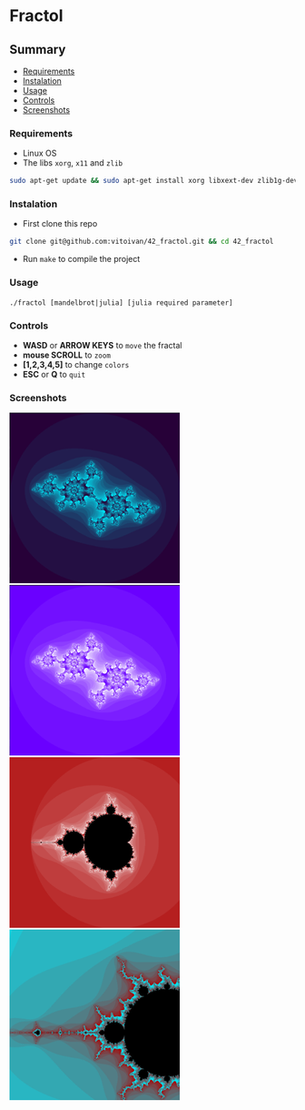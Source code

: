 # Fractol

## Summary

- [Requirements](#requirements)
- [Instalation](#instalation)  
- [Usage](#usage)
- [Controls](#controls)
- [Screenshots](#screenshots)


### Requirements

- Linux OS
- The libs `xorg`, `x11` and `zlib`
```bash
sudo apt-get update && sudo apt-get install xorg libxext-dev zlib1g-dev libbsd-dev
```


### Instalation

- First clone this repo
```bash
git clone git@github.com:vitoivan/42_fractol.git && cd 42_fractol
```
- Run `make` to compile the project


### Usage

```
./fractol [mandelbrot|julia] [julia required parameter]
```

### Controls

- **WASD** or **ARROW KEYS** to `move` the fractal
- **mouse SCROLL** to `zoom`
- **[1,2,3,4,5]** to change `colors`
- **ESC** or **Q** to `quit`



### Screenshots
<img src="./assets/julia1.png" width="300px" height="300px"/><img src="./assets/julia2.png" width="300px" height="300px"/><img src="./assets/mandelbrot2.png" width="300px" height="300px"/><img src="./assets/mandelbrot3.png" width="300px" height="300px"/>
